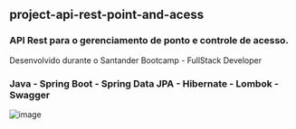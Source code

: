 ## project-api-rest-point-and-acess

### API Rest para o gerenciamento de ponto e controle de acesso.

Desenvolvido durante o Santander Bootcamp - FullStack Developer

### Java - Spring Boot - Spring Data JPA - Hibernate - Lombok - Swagger

![image](https://user-images.githubusercontent.com/6122791/123674340-e3a4ae00-d817-11eb-8e50-4b95c0d0efc2.png)

